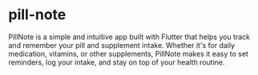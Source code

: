 # pill-note
PillNote is a simple and intuitive app built with Flutter that helps you track and remember your pill and supplement intake. Whether it's for daily medication, vitamins, or other supplements, PillNote makes it easy to set reminders, log your intake, and stay on top of your health routine.
